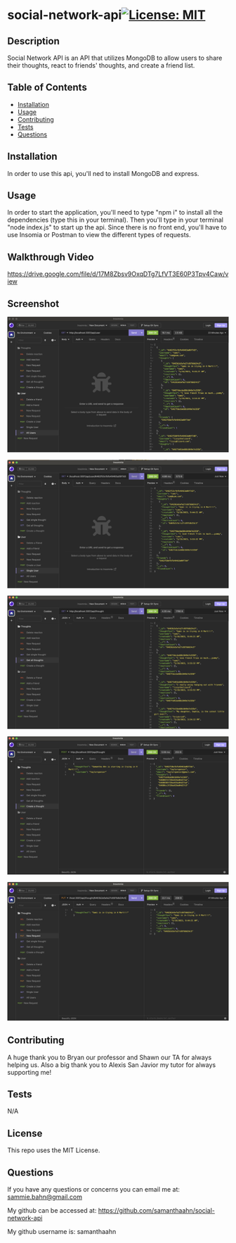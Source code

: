 # social-network-api[![License: MIT](https://img.shields.io/badge/License-MIT-yellow.svg)](https://opensource.org/licenses/MIT)


## Description
Social Network API is an API that utilizes MongoDB to allow users to share their thoughts, react to friends' thoughts, and create a friend list. 


## Table of Contents
- [Installation](#installation)
- [Usage](#usage)
- [Contributing](#contributing)
- [Tests](#tests)
- [Questions](#questions)

## Installation
In order to use this api, you'll ned to install MongoDB and express. 

## Usage
In order to start the application, you'll need to type "npm i" to install all the dependencies (type this in your terminal). Then you'll type in your terminal "node index.js" to start up the api. Since there is no front end, you'll have to use Insomia or Postman to view the different types of requests. 


## Walkthrough Video 
https://drive.google.com/file/d/17M8Zbsv9OxqDTg7LfVT3E60P3Tpv4Caw/view


## Screenshot
![alt text](./assets/images/Screenshot%202023-05-19%20at%204.55.48%20PM.png)

![alt text](./assets/images/Screenshot%202023-05-19%20at%204.55.56%20PM.png)

![alt text](./assets/images/Screenshot%202023-05-19%20at%204.56.06%20PM.png)

![alt text](./assets/images/Screenshot%202023-05-19%20at%204.56.56%20PM.png)

![alt text](./assets/images/Screenshot%202023-05-19%20at%204.57.04%20PM.png)


## Contributing
A huge thank you to Bryan our professor and Shawn our TA for always helping us. Also a big thank you to Alexis San Javior my tutor for always supporting me! 

## Tests
N/A

## License
This repo uses the MIT License. 

## Questions
If you have any questions or concerns you can email me at: sammie.bahn@gmail.com

My github can be accessed at: https://github.com/samanthaahn/social-network-api

My github username is: samanthaahn